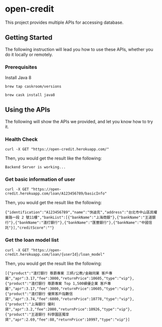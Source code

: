 # open-credit

This project provides multiple APIs for accessing database.

## Getting Started

The following instruction will lead you how to use these APIs, whether you do it locally or remotely.

### Prerequisites

Install Java 8

```
brew tap caskroom/versions
```

```
brew cask install java8
```

## Using the APIs

The following will show the APIs we provided, and let you know how to try it.

### Health Check

```
curl -X GET "https://open-credit.herokuapp.com/"
```

Then, you would get the result like the following:

```
Backend Server is working...
```

### Get basic information of user

```
curl -X GET "https://open-credit.herokuapp.com/loan/A123456789/basicInfo"
```

Then, you would get the result like the following:

```
{"identification":"A123456789","name":"快迪克","address":"台北市中山區民權東路一段 2 號11樓","bankList":[{"bankName":"上海商銀"},{"bankName":"王道銀行"},{"bankName":"渣打銀行"},{"bankName":"匯豐銀行"},{"bankName":"中國信託"}],"creditScore":""}
```

### Get the loan model list

```
curl -X GET "https://open-credit.herokuapp.com/loan/{userId}/loan_model"
```

Then, you would get the result like the following:

```
[{"product":"渣打銀行 尊爵專案 三師/公教/金融同業 客戶專屬","apr":3.17,"fee":3000,"returnPrice":10605,"type":"vip"},{"product":"渣打銀行 尊爵專案 Top 1,500績優企業 客戶專屬","apr":3.17,"fee":3000,"returnPrice":10605,"type":"vip"},{"product":"渣打銀行 優質客戶指數信貸","apr":3.74,"fee":6000,"returnPrice":10778,"type":"vip"},{"product":"上海銀行 優利貸","apr":3.2,"fee":2000,"returnPrice":10926,"type":"vip"},{"product":"王道銀行 科學園區獨享貸","apr":2.69,"fee":88,"returnPrice":10997,"type":"vip"}]
```